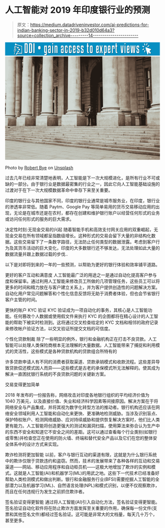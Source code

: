 # 人工智能对 2019 年印度银行业的预测

> 原文：<https://medium.datadriveninvestor.com/ai-predictions-for-indian-banking-sector-in-2019-b32d010d64a3?source=collection_archive---------14----------------------->

[![](img/95ab3d0ad163f3435ff4d32a790dc986.png)](http://www.track.datadriveninvestor.com/1B9E)![](img/7809bddace3af5e17b8970527bacee53.png)

Photo by [Robert Bye](https://unsplash.com/@robertbye?utm_source=medium&utm_medium=referral) on [Unsplash](https://unsplash.com?utm_source=medium&utm_medium=referral)

过去几年已经非常清楚地表明，人工智能是下一次大规模进化，是所有行业不可或缺的一部分。由于银行业是数据最密集的行业之一，因此它向人工智能基础设施的过渡对于在下一次大规模数据革命中幸存下来至关重要。

印度的银行业与其他国家不同，印度的银行业通常是城市服务业，在印度，银行业的渗透率非常低。随着 Paytm、Google Pay 等简单易用的货币交易移动应用的出现，无论是在城市还是在农村，都存在创建和维护银行账户以经营任何形式的业务或访问任何形式的服务的巨大需求。

决定性时刻:无现金交易的兴起
随着智能手机和高效支付网关应用的双重崛起，无现金交易在所有领域都呈指数级增长。这种形式的交易会留下大量的非结构化数据。这些交易留下了一条数字路径，无法防止任何类型的数据泄露。考虑到客户行为及其货币活动的巨大变化，印度的大多数银行还不够发达，无法处理如此大量的数据流量并跟上数据过载的步伐..

以下是对即将到来的一年的一些预测，以帮助为更好的银行体验和效率铺平道路。

更好的客户互动和满意度
人工智能最广泛的用途之一是通过自动化提高客户参与度和保留率。通过利用人工智能来修改员工所做的几项管理任务，这些员工可以将更多的时间和精力放在与客户建立关系上，并为客户提供创造性的问题解决方案。自动化用户常见问题解答和个性化信息反馈将无助于消费者体验，但也会节省银行客户主管的时间。

更快的账户 KYC 验证
KYC 验证成为一项自动化的事务，其核心是人工智能功能。任何篡改个人数据或使用假文件来执行 KYC 的企图都将在精心设计的人工智能的帮助下被实时检测到。这将通过交叉检查给定的 KYC 文档和相邻的政府记录来修改帐户验证方法，以交叉验证所提交文档的可信度。

个性化贷款制裁
除了一些明显的例外，银行和金融机构正在打击不良贷款。人工智能可以处理人类保险商根本无法理解的大量数据。人工智能带来了捕捉和利用模式的灵活性，这些模式是各种贷款机构的贷款组合所特有的

许多贷款申请人有不同的消费者获取渠道、贷款承销模式和收款流程。这些差异导致贷款偿还模式因人而异——这些模式是古老的承保模式所无法解释的。使其成为解决一直困扰银行系统的不良贷款问题的关键新方案。

交易变得更加简单

2018 年发布的一份报告称，网络攻击对印度各地银行组织的平均经济价值为 1040 万美元，以及直接价值、失业和经济科学因素等间接原因。解决方案在于将网络安全与产品集成，并将其视为数字化转型方法的推动者。银行机构还应该在网络安全领域利用人工智能和自动化来更快、更准确地检测威胁。当涉及识别盲点、保护特权账户、检测网络威胁、应对持续威胁和提供恢复解决方案时，他们比人类更有能力。人工智能将创造更强大的测试和漏洞扫描，使用算法来弥合认为生产中的东西不安全和知道它不安全之间的差距。这可以通过查看每个行业类别(如银行或零售)并检查您正在使用的防火墙、终端和替代安全产品以及它们在您的整体安全体系中的设计方式来实现。

欺诈检测将更加智能
以前，客户与银行互动的渠道有限，这就是为什么银行系统中的欺诈仅限于贷款违约和盗窃。然而，技术的发展带来了各种各样的互动和交易渠道——网站、移动应用程序和自动柜员机——这极大地增加了欺诈的实例和模式。这就是人工智能(AI)和机器学习(ML)的用武之地。这些下一代技术已经准备好帮助人类检测模式和做出判断。银行和金融服务行业(BFSI)需要挖掘人工智能的全部潜力以及机器学习(ML)、自然语言处理(NPL)和模式识别，以便不仅观察欺诈，而且在任何违规行为发生之前抓住欺诈者。

签名验证变得更智能
通过将人工智能(AI)引入自动化方法，签名验证变得更智能。签名验证自动化软件将在防止欺诈方面发挥至关重要的作用，确保每一份文件(支票和其他签名文件)都经过签名验证。这可能是非常大的文档量，每天几十万个，甚至更多。